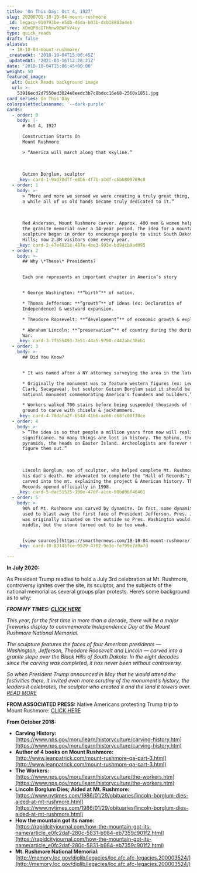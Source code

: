 ```yaml
---
title: 'On This Day: Oct 4, 1927'
slug: 20200701-18-10-04-mount-rushmore
_id: legacy-910793be-e5db-46da-b03b-dcb18803a4eb
_rev: XOnQP8cIThhnw9BWFxV4uv
type: quick_reads
draft: false
aliases:
  - 18-10-04-mount-rushmore/
_createdAt: '2018-10-04T15:06:45Z'
_updatedAt: '2021-03-16T12:28:21Z'
date: '2018-10-04T15:06:45+00:00'
weight: 50
featured_image:
  alt: Quick Reads background image
  url: >-
    53916ecd2d7550ed3024e8eedc3b7c8bdcc16e68-2560x1851.jpg
card_series: On This Day
colorpaletteclassname: '--dark-purple'
cards:
  - order: 0
    body: |-
      # Oct 4, 1927

      Construction Starts On  
      Mount Rushmore

      > “America will march along that skyline.”  
        
        
        
      Gutzon Borglum, sculptor
    _key: card-1-9ad70dff-e4b6-4f7b-a1df-c6bb809789c8
  - order: 1
    body: >-
      > “More and more we sensed we were creating a truly great thing, and after
      a while all of us old hands became truly dedicated to it.”  
        
        
        
      Red Anderson, Mount Rushmore carver. Approx. 400 men & women helped carve
      the granite memorial over a 14-year period. The idea for a mountain
      sculpture began in order to encourage people to visit South Dakota's Black
      Hills; now 2.3M visitors come every year.
    _key: card-2-47e4821e-487e-4be3-993e-bd94cb9ad095
  - order: 2
    body: >-
      ## Why \*These\* Presidents?


      Each one represents an important chapter in America’s story


      * George Washington: **“birth”** of nation.

      * Thomas Jefferson: **“growth”** of ideas (ex: Declaration of
      Independence) & westward expansion.

      * Theodore Roosevelt: **“development”** of economic growth & exploration.

      * Abraham Lincoln: **“preservation”** of country during the during Civil
      War.
    _key: card-3-7f555493-7e51-44a5-9790-c442abc38eb1
  - order: 3
    body: >-
      ## Did You Know?


      * It was named after a NY attorney surveying the area in the late 1800s.

      * Originally the monument was to feature western figures (ex: Lewis &
      Clark, Sacagawea), but sculptor Gutzon Borglum said it should be “a
      national monument commemorating America’s founders and builders.”

      * Workers walked 700 stairs before being suspended thousands of feet above
      ground to carve with chisels & jackhammers.
    _key: card-4-78dafa2f-654d-41b6-ac66-c68fc00f30ce
  - order: 4
    body: >-
      > ”The idea is so that people a million years from now will realize their
      significance. So many things are lost in history. The Sphinx, the
      pyramids, the heads on Easter Island. Archeologists are forever trying to
      figure them out.”  
        
        
        
      Lincoln Borglum, son of sculptor, who helped complete Mt. Rushmore after
      his dad's death. He advocated to complete the "Hall of Records"; a room
      carved into the mt. explaining the project & American history. The Hall of
      Records opened officially in 1998.
    _key: card-5-dac51525-100e-47df-a1ce-00bd06f46461
  - order: 5
    body: >-
      90% of Mt. Rushmore was carved by dynamite. In fact, some dynamite was
      used to blast away the first face of President Jefferson. Pres. Jefferson
      was originally situated on the outside so Pres. Washington would be in the
      middle, but the stone turned out to be too weak.


      [view sources](https://smarthernews.com/18-10-04-mount-rushmore/)
    _key: card-10-83145fce-9529-4762-9e3e-fe799e7a9a7d

---
```

**In July 2020:**

As President Trump readies to hold a July 3rd celebration at Mt. Rushmore, controversy ignites over the site, its sculptor, and the subjects of the national memorial as several groups plan protests. Here’s some background as to why:

**_FROM NY TIMES: [CLICK HERE](https://www.nytimes.com/2020/07/01/us/mount-rushmore.html)_**

_This year, for the first time in more than a decade, there will be a major fireworks display to commemorate Independence Day at the Mount Rushmore National Memorial._

_The sculpture features the faces of four American presidents — Washington, Jefferson, Theodore Roosevelt and Lincoln — carved into a granite slope over the Black Hills of South Dakota. In the eight decades since the carving was completed, it has never been without controversy._

_So when President Trump announced in May that he would attend the festivities there, it invited even more scrutiny of the monument’s history, the leaders it celebrates, the sculptor who created it and the land it towers over. [READ MORE](https://www.nytimes.com/2020/07/01/us/mount-rushmore.html)_

**FROM ASSOCIATED PRESS:** Native Americans protesting Trump trip to Mount Rushmore: [CLICK HERE](https://apnews.com/50f6bdb9e2fd2349bb39b99c1250b093)

**From October 2018:**

* **Carving History:**  
[https://www.nps.gov/moru/learn/historyculture/carving-history.htm](https://www.nps.gov/moru/learn/historyculture/carving-history.htm)
* **Author of 4 books on Mount Rushmore:**  
[http://www.jeanpatrick.com/mount-rushmore-qa-part-3.html](http://www.jeanpatrick.com/mount-rushmore-qa-part-3.html)
* **The Workers:**  
[https://www.nps.gov/moru/learn/historyculture/the-workers.htm](https://www.nps.gov/moru/learn/historyculture/the-workers.htm)
* **Lincoln Borglum Dies; Aided at Mt. Rushmore:**  
[https://www.nytimes.com/1986/01/29/obituaries/lincoln-borglum-dies-aided-at-mt-rushmore.html](https://www.nytimes.com/1986/01/29/obituaries/lincoln-borglum-dies-aided-at-mt-rushmore.html)
* **How the mountain got its name:**  
[https://rapidcityjournal.com/how-the-mountain-got-its-name/article_e0fc2daf-280c-5831-b984-eb7359c901f2.html](https://rapidcityjournal.com/how-the-mountain-got-its-name/article_e0fc2daf-280c-5831-b984-eb7359c901f2.html)
* **Mt. Rushmore National Memorial:**  
[http://memory.loc.gov/diglib/legacies/loc.afc.afc-legacies.200003524/](http://memory.loc.gov/diglib/legacies/loc.afc.afc-legacies.200003524/)